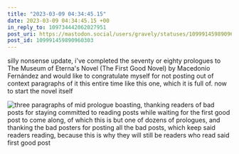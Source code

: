 ```yaml
---
title: "2023-03-09 04:34:45.15"
date: 2023-03-09 04:34:45.15 +00
in_reply_to: 109734442062027951
post_uri: https://mastodon.social/users/gravely/statuses/109991459890960303
post_id: 109991459890960303
---
```

silly nonsense update, i've completed the seventy or eighty prologues to The Museum of Eterna's Novel (The First Good Novel) by Macedonio Fernández and would like to congratulate myself for not posting out of context paragraphs of it this entire time like this one, which it is full of. now to start the novel itself


![three paragraphs of mid prologue boasting, thanking readers of bad posts for staying committed to reading posts while waiting for the first good post to come along, of which this is but one of dozens of prologues, and thanking the bad posters for posting all the bad posts, which keep said readers reading, because this is why they will still be readers who read said first good post](/images/109991459602996248.jpeg)

